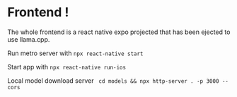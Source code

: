 # Frontend !

The whole frontend is a react native expo projected that has been ejected to use llama.cpp.

Run metro server with ``npx react-native start``

Start app with ``npx react-native run-ios``

Local model download server `` cd models && npx http-server . -p 3000 --cors``

